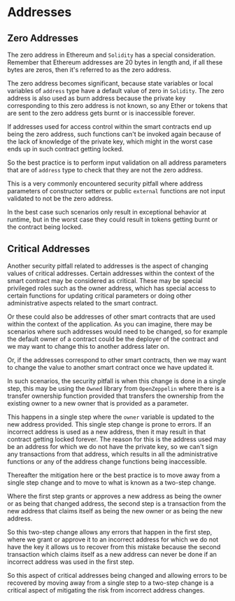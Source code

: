# Addresses

## Zero Addresses

The zero address in Ethereum and `Solidity` has a special consideration. Remember that Ethereum addresses are 20 bytes in length and, if all these bytes are zeros, then it's referred to as the zero address. 

The zero address becomes significant, because state variables or local variables of `address` type have a default value of zero in `Solidity`. The zero address is also used as burn address because the private key corresponding to this zero address is not known, so any Ether or tokens that are sent to the zero address gets burnt or is inaccessible forever.

If addresses used for access control within the smart contracts end up being the zero address, such functions can't be invoked again because of the lack of knowledge of the private key, which might in the worst case ends up in such contract getting locked.

So the best practice is to perform input validation on all address parameters that are of `address` type to check that they are not the zero address.

This is a very commonly encountered security pitfall where address parameters of constructor setters or public `external` functions are not input validated to not be the zero address.

In the best case such scenarios only result in exceptional behavior at runtime, but in the worst case they could result in tokens getting burnt or the contract being locked.

## Critical Addresses

Another security pitfall related to addresses is the aspect of changing values of critical addresses. Certain addresses within the context of the smart contract may be considered as critical. These may be special privileged roles such as the owner address, which has special access to certain functions for updating critical parameters or doing other administrative aspects related to the smart contract.

Or these could also be addresses of other smart contracts that are used within the context of the application. As you can imagine, there may be scenarios where such addresses would need to be changed, so for example the default owner of a contract could be the deployer of the contract and we may want to change this to another address later on. 

Or, if the addresses correspond to other smart contracts, then we may want to change the value to another smart contract once we have updated it.

In such scenarios, the security pitfall is when this change is done in a single step, this may be using the `Owned` library from `OpenZeppelin` where there is a transfer ownership function provided that transfers the ownership from the existing owner to a new owner that is provided as a parameter.

This happens in a single step where the `owner` variable is updated to the new address provided. This single step change is prone to errors. If an incorrect address is used as a new address, then it may result in that contract getting locked forever. The reason for this is the address used may be an address for which we do not have the private key, so we can't sign any transactions from that address, which results in all the administrative functions or any of the address change functions being inaccessible.

Thereafter the mitigation here or the best practice is to move away from a single step change and to move to what is known as a two-step change.

Where the first step grants or approves a new address as being the owner or as being that changed address, the second step is a transaction from the new address that claims itself as being the new owner or as being the new address. 

So this two-step change allows any errors that happen in the first step, where we grant or approve it to an incorrect address for which we do not have the key it allows us to recover from this mistake because the second transaction which claims itself as a new address can never be done if an incorrect address was used in the first step.

So this aspect of critical addresses being changed and allowing errors to be recovered by moving away from a single step to a two-step change is a critical aspect of mitigating the risk from incorrect address changes.